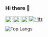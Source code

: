 ### Hi there 👋



[![Hits](https://hits.seeyoufarm.com/api/count/incr/badge.svg?url=https%3A%2F%2Fgithub.com%2Fthejungwon%2Fhit-counter&count_bg=%2379C83D&title_bg=%23555555&icon=&icon_color=%23E7E7E7&title=hits&edge_flat=false)](https://hits.seeyoufarm.com)
[<img align="left" alt="thejungwon" height="22px" src="https://secure.gravatar.com/avatar/ece51e9c2b956a19e0009efef7709715?s=32&d=mm&r=g" />][website]
[<img align="left" alt="thejungwon | LinkedIn" height="22px" src="https://cdn.jsdelivr.net/npm/simple-icons@v3/icons/linkedin.svg" />][linkedin]
[<img align="left" alt="thejungwon | Medium" height="22px" src="https://cdn.jsdelivr.net/npm/simple-icons@v3/icons/medium.svg" />][medium]

[website]: https://codethief.io
[linkedin]: https://www.linkedin.com/in/thejungwon
[medium]: https://thejungwon.medium.com/

![Top Langs](https://github-readme-stats.vercel.app/api/top-langs/?username=thejungwon&layout=compact)


<!--
**thejungwon/thejungwon** is a ✨ _special_ ✨ repository because its `README.md` (this file) appears on your GitHub profile.

Here are some ideas to get you started:

- 🔭 I’m currently working on ...
- 🌱 I’m currently learning ...
- 👯 I’m looking to collaborate on ...
- 🤔 I’m looking for help with ...
- 💬 Ask me about ...
- 📫 How to reach me: ...
- 😄 Pronouns: ...
- ⚡ Fun fact: ...
-->
